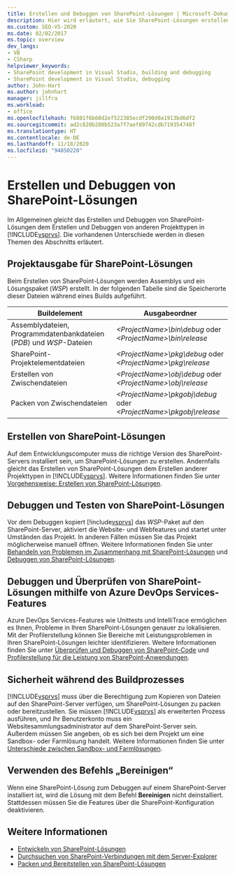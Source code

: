 ```yaml
---
title: Erstellen und Debuggen von SharePoint-Lösungen | Microsoft-Dokumentation
description: Hier wird erläutert, wie Sie SharePoint-Lösungen erstellen und debuggen. Außerdem erfahren Sie, inwiefern sich dies vom Erstellen und Debuggen anderer Projekttypen in Visual Studio unterscheidet.
ms.custom: SEO-VS-2020
ms.date: 02/02/2017
ms.topic: overview
dev_langs:
- VB
- CSharp
helpviewer_keywords:
- SharePoint development in Visual Studio, building and debugging
- SharePoint development in Visual Studio, debugging
author: John-Hart
ms.author: johnhart
manager: jillfra
ms.workload:
- office
ms.openlocfilehash: f6801f6b60d2ef522385ecdf290d0a1913bd6df2
ms.sourcegitcommit: ad2c820b280b523a7f7aef89742cdb719354748f
ms.translationtype: HT
ms.contentlocale: de-DE
ms.lasthandoff: 11/18/2020
ms.locfileid: "94850220"
---
```

# <a name="build-and-debug-sharepoint-solutions"></a>Erstellen und Debuggen von SharePoint-Lösungen
  Im Allgemeinen gleicht das Erstellen und Debuggen von SharePoint-Lösungen dem Erstellen und Debuggen von anderen Projekttypen in [!INCLUDE[vsprvs](../sharepoint/includes/vsprvs-md.md)]. Die vorhandenen Unterschiede werden in diesen Themen des Abschnitts erläutert.

## <a name="project-output-for-sharepoint-solutions"></a>Projektausgabe für SharePoint-Lösungen
 Beim Erstellen von SharePoint-Lösungen werden Assemblys und ein Lösungspaket (*WSP*) erstellt. In der folgenden Tabelle sind die Speicherorte dieser Dateien während eines Builds aufgeführt.

|Buildelement|Ausgabeordner|
|----------------|-------------------|
|Assemblydateien, Programmdatenbankdateien (*PDB*) und *WSP*-Dateien|*\<ProjectName>\bin\debug* oder *\<ProjectName>\bin\release*|
|SharePoint-Projektelementdateien|*\<ProjectName>\pkg\debug* oder *\<ProjectName>\pkg\release*|
|Erstellen von Zwischendateien|*\<ProjectName>\obj\debug* oder *\<ProjectName>\obj\release*|
|Packen von Zwischendateien|*\<ProjectName>\pkgobj\debug* oder *\<ProjectName>\pkgobj\release*|

## <a name="build-sharepoint-solutions"></a>Erstellen von SharePoint-Lösungen
 Auf dem Entwicklungscomputer muss die richtige Version des SharePoint-Servers installiert sein, um SharePoint-Lösungen zu erstellen. Andernfalls gleicht das Erstellen von SharePoint-Lösungen dem Erstellen anderer Projekttypen in [!INCLUDE[vsprvs](../sharepoint/includes/vsprvs-md.md)]. Weitere Informationen finden Sie unter [Vorgehensweise: Erstellen von SharePoint-Lösungen](../sharepoint/how-to-build-sharepoint-solutions.md).

## <a name="debug-and-test-sharepoint-solutions"></a>Debuggen und Testen von SharePoint-Lösungen
 Vor dem Debuggen kopiert [!include[vsprvs](../sharepoint/includes/vsprvs-md.md)] das *WSP*-Paket auf den SharePoint-Server, aktiviert die Website- und Webfeatures und startet unter Umständen das Projekt. In anderen Fällen müssen Sie das Projekt möglicherweise manuell öffnen. Weitere Informationen finden Sie unter [Behandeln von Problemen im Zusammenhang mit SharePoint-Lösungen](../sharepoint/troubleshooting-sharepoint-solutions.md) und [Debuggen von SharePoint-Lösungen](../sharepoint/debugging-sharepoint-solutions.md).

## <a name="debug-and-verify-sharepoint-solutions-by-using-azure-devops-services-features"></a>Debuggen und Überprüfen von SharePoint-Lösungen mithilfe von Azure DevOps Services-Features
 Azure DevOps Services-Features wie Unittests und IntelliTrace ermöglichen es Ihnen, Probleme in Ihren SharePoint-Lösungen genauer zu lokalisieren. Mit der Profilerstellung können Sie Bereiche mit Leistungsproblemen in Ihren SharePoint-Lösungen leichter identifizieren. Weitere Informationen finden Sie unter [Überprüfen und Debuggen von SharePoint-Code](../sharepoint/verifying-and-debugging-sharepoint-code.md) und [Profilerstellung für die Leistung von SharePoint-Anwendungen](../sharepoint/profiling-the-performance-of-sharepoint-applications.md).

## <a name="security-during-the-build-process"></a>Sicherheit während des Buildprozesses
 [!INCLUDE[vsprvs](../sharepoint/includes/vsprvs-md.md)] muss über die Berechtigung zum Kopieren von Dateien auf den SharePoint-Server verfügen, um SharePoint-Lösungen zu packen oder bereitzustellen. Sie müssen [!INCLUDE[vsprvs](../sharepoint/includes/vsprvs-md.md)] als erweiterten Prozess ausführen, und Ihr Benutzerkonto muss ein Websitesammlungsadministrator auf dem SharePoint-Server sein. Außerdem müssen Sie angeben, ob es sich bei dem Projekt um eine Sandbox- oder Farmlösung handelt. Weitere Informationen finden Sie unter [Unterschiede zwischen Sandbox- und Farmlösungen](../sharepoint/differences-between-sandboxed-and-farm-solutions.md).

## <a name="using-the-clean-command"></a>Verwenden des Befehls „Bereinigen“
 Wenn eine SharePoint-Lösung zum Debuggen auf einem SharePoint-Server installiert ist, wird die Lösung mit dem Befehl **Bereinigen** nicht deinstalliert. Stattdessen müssen Sie die Features über die SharePoint-Konfiguration deaktivieren.

## <a name="see-also"></a>Weitere Informationen
- [Entwickeln von SharePoint-Lösungen](../sharepoint/developing-sharepoint-solutions.md)
- [Durchsuchen von SharePoint-Verbindungen mit dem Server-Explorer](../sharepoint/browsing-sharepoint-connections-using-server-explorer.md)
- [Packen und Bereitstellen von SharePoint-Lösungen](../sharepoint/packaging-and-deploying-sharepoint-solutions.md)
